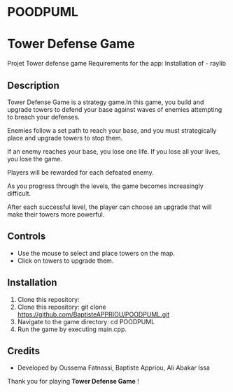 <p align="center">
  <img src="https://github.com/BaptisteAPPRIOU/POODPUML//assets/Images/.png" alt=""/>
</p>


# POODPUML
# Tower Defense Game
Projet Tower defense game
Requirements for the app: Installation of - raylib


## Description

Tower Defense Game is a strategy game.In this game, you build and upgrade towers to defend your base against waves of enemies attempting to breach your defenses.

Enemies follow a set path to reach your base, and you must strategically place and upgrade towers to stop them.

If an enemy reaches your base, you lose one life. If you lose all your lives, you lose the game.

Players will be rewarded for each defeated enemy.

As you progress through the levels, the game becomes increasingly difficult.

After each successful level, the player can choose an upgrade that will make their towers more powerful.

## Controls

- Use the mouse to select and place towers on the map.
- Click on towers to upgrade them.

## Installation

1. Clone this repository:
1. Clone this repository: git clone https://github.com/BaptisteAPPRIOU/POODPUML.git
2. Navigate to the game directory: cd POODPUML
3. Run the game by executing main.cpp.


## Credits

- Developed by Oussema Fatnassi, Baptiste Appriou, Ali Abakar Issa



Thank you for playing  **Tower Defense Game** !
